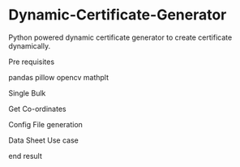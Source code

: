 # Dynamic-Certificate-Generator

Python powered dynamic certificate generator to create certificate dynamically.


Pre requisites

pandas
pillow
opencv
mathplt

Single Bulk

Get Co-ordinates

Config File generation 

Data Sheet Use case

end result
